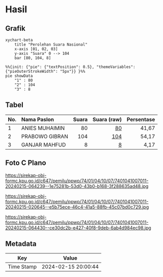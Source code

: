 # Hasil

## Grafik

```mermaid
xychart-beta
    title "Perolehan Suara Nasional"
    x-axis [01, 02, 03]
    y-axis "Suara" 0 --> 104
    bar [80, 104, 8]
```

```mermaid
%%{init: {"pie": {"textPosition": 0.5}, "themeVariables": {"pieOuterStrokeWidth": "5px"}} }%%
pie showData
    "1" : 80
    "2" : 104
    "3" : 8
```

## Tabel

| No. | Nama Paslon    | Suara | Suara (raw) | Persentase |
|:--- |:-------------- | -----:| -----------:| ----------:|
| 1   | ANIES MUHAIMIN | 80    | [80][p-1]   | 41,67      |
| 2   | PRABOWO GIBRAN | 104   | [104][p-2]  | 54,17      |
| 3   | GANJAR MAHFUD  | 8     | [8][p-3]    | 4,17       |


[p-1]: https://github.com/gigit-pemilu/pemilu-2024/blob/main/pilpres/hitung-suara/sub/74-sulawesi-tenggara/sub/01-kolaka/sub/04-kolaka/sub/1007-tahoa/sub/011-tps/sub/paslon-1.txt
[p-2]: https://github.com/gigit-pemilu/pemilu-2024/blob/main/pilpres/hitung-suara/sub/74-sulawesi-tenggara/sub/01-kolaka/sub/04-kolaka/sub/1007-tahoa/sub/011-tps/sub/paslon-2.txt
[p-3]: https://github.com/gigit-pemilu/pemilu-2024/blob/main/pilpres/hitung-suara/sub/74-sulawesi-tenggara/sub/01-kolaka/sub/04-kolaka/sub/1007-tahoa/sub/011-tps/sub/paslon-3.txt

## Foto C Plano

https://sirekap-obj-formc.kpu.go.id/c647/pemilu/ppwp/74/01/04/10/07/7401041007011-20240215-064239--1e75281b-53d0-43b0-b168-3f288635ad48.jpg

https://sirekap-obj-formc.kpu.go.id/c647/pemilu/ppwp/74/01/04/10/07/7401041007011-20240215-020645--e5b75ece-46c4-41a5-88fb-45c07bd0c729.jpg

https://sirekap-obj-formc.kpu.go.id/c647/pemilu/ppwp/74/01/04/10/07/7401041007011-20240215-064430--ce30dc2b-e427-40f8-9deb-6ab4d984ec98.jpg


## Metadata

| Key        | Value               |
| ---------- | ------------------- |
| Time Stamp | 2024-02-15 20:00:44 |



